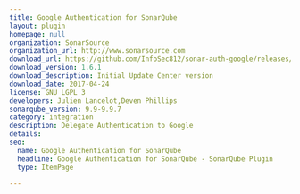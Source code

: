 ```yaml
---
title: Google Authentication for SonarQube
layout: plugin
homepage: null
organization: SonarSource
organization_url: http://www.sonarsource.com
download_url: https://github.com/InfoSec812/sonar-auth-google/releases/download/1.6.1/sonar-auth-googleoauth-plugin-1.6.1.jar
download_version: 1.6.1
download_description: Initial Update Center version
download_date: 2017-04-24
license: GNU LGPL 3
developers: Julien Lancelot,Deven Phillips
sonarqube_version: 9.9-9.9.7
category: integration
description: Delegate Authentication to Google
details: 
seo:
  name: Google Authentication for SonarQube
  headline: Google Authentication for SonarQube - SonarQube Plugin
  type: ItemPage

---
```

